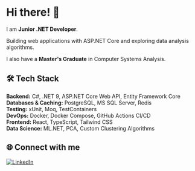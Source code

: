 # Hi there! 👋

I am **Junior .NET Developer**.

Building web applications with ASP.NET Core and exploring data analysis algorithms.

I also have a **Master's Graduate** in Computer Systems Analysis.

## 🛠️ Tech Stack

**Backend:** C#, .NET 9, ASP.NET Core Web API, Entity Framework Core  
**Databases & Caching:** PostgreSQL, MS SQL Server, Redis  
**Testing:** xUnit, Moq, TestContainers  
**DevOps:** Docker, Docker Compose, GitHub Actions CI/CD  
**Frontend:** React, TypeScript, Tailwind CSS  
**Data Science:** ML.NET, PCA, Custom Clustering Algorithms

## 🌐 Connect with me

[![LinkedIn](https://img.shields.io/badge/LinkedIn-0077B5?style=for-the-badge&logo=linkedin&logoColor=white)](https://www.linkedin.com/in/ruslan-sirenko/)
